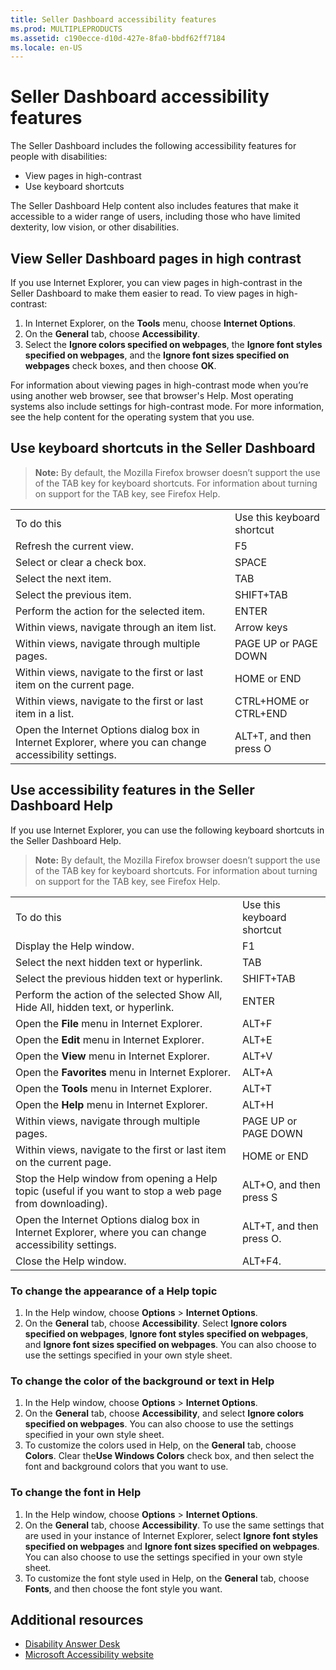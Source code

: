 ```yaml
---
title: Seller Dashboard accessibility features
ms.prod: MULTIPLEPRODUCTS
ms.assetid: c190ecce-d10d-427e-8fa0-bbdf62ff7184
ms.locale: en-US
---
```



# Seller Dashboard accessibility features







The Seller Dashboard includes the following accessibility features for people with disabilities:

- View pages in high-contrast
- Use keyboard shortcuts




The Seller Dashboard Help content also includes features that make it accessible to a wider range of users, including those who have limited dexterity, low vision, or other disabilities.  

## View Seller Dashboard pages in high contrast
<a name="bk_highcont"></a>
If you use Internet Explorer, you can view pages in high-contrast in the Seller Dashboard to make them easier to read.
To view pages in high-contrast:


1. In Internet Explorer, on the **Tools** menu, choose **Internet Options**.
2. On the **General** tab, choose **Accessibility**.
3. Select the **Ignore colors specified on webpages**, the **Ignore font styles specified on webpages**, and the **Ignore font sizes specified on webpages** check boxes, and then choose **OK**.




For information about viewing pages in high-contrast mode when you’re using another web browser, see that browser's Help. Most operating systems also include settings for high-contrast mode. For more information, see the help content for the operating system that you use.



## Use keyboard shortcuts in the Seller Dashboard
<a name="bk_keyboard"></a>

>**Note:**
>By default, the Mozilla Firefox browser doesn’t support the use of the TAB key for keyboard shortcuts. For information about turning on support for the TAB key, see Firefox Help.



|||
|---|---|
|To do this|Use this keyboard shortcut|
|Refresh the current view.|F5|
|Select or clear a check box.|SPACE|
|Select the next item.|TAB|
|Select the previous item.|SHIFT+TAB|
|Perform the action for the selected item.|ENTER|
|Within views, navigate through an item list.|Arrow keys|
|Within views, navigate through multiple pages.|PAGE UP or PAGE DOWN|
|Within views, navigate to the first or last item on the current page.|HOME or END|
|Within views, navigate to the first or last item in a list.|CTRL+HOME or CTRL+END|
|Open the Internet Options dialog box in Internet Explorer, where you can change accessibility settings.|ALT+T, and then press O|



## Use accessibility features in the Seller Dashboard Help
If you use Internet Explorer, you can use the following keyboard shortcuts in the Seller Dashboard Help.

>**Note:**
>By default, the Mozilla Firefox browser doesn’t support the use of the TAB key for keyboard shortcuts. For information about turning on support for the TAB key, see Firefox Help.



|||
|---|---|
|To do this|Use this keyboard shortcut|
|Display the Help window.|F1|
|Select the next hidden text or hyperlink.|TAB|
|Select the previous hidden text or hyperlink.|SHIFT+TAB|
|Perform the action of the selected Show All, Hide All, hidden text, or hyperlink.|ENTER|
|Open the **File** menu in Internet Explorer.|ALT+F|
|Open the **Edit** menu in Internet Explorer.|ALT+E|
|Open the **View** menu in Internet Explorer.|ALT+V|
|Open the **Favorites** menu in Internet Explorer.|ALT+A|
|Open the **Tools** menu in Internet Explorer.|ALT+T|
|Open the **Help** menu in Internet Explorer.|ALT+H|
|Within views, navigate through multiple pages.|PAGE UP or PAGE DOWN|
|Within views, navigate to the first or last item on the current page.|HOME or END|
|Stop the Help window from opening a Help topic (useful if you want to stop a web page from downloading).|ALT+O, and then press S|
|Open the Internet Options dialog box in Internet Explorer, where you can change accessibility settings.|ALT+T, and then press O.|
|Close the Help window.|ALT+F4.|

### To change the appearance of a Help topic
1. In the Help window, choose **Options** > **Internet Options**.
2. On the **General** tab, choose **Accessibility**. Select **Ignore colors specified on webpages**, **Ignore font styles specified on webpages**, and **Ignore font sizes specified on webpages**. You can also choose to use the settings specified in your own style sheet.


### To change the color of the background or text in Help
1. In the Help window, choose **Options** > **Internet Options**.
2. On the **General** tab, choose **Accessibility**, and select **Ignore colors specified on webpages**. You can also choose to use the settings specified in your own style sheet.
3. To customize the colors used in Help, on the **General** tab, choose **Colors**. Clear the**Use Windows Colors** check box, and then select the font and background colors that you want to use.


### To change the font in Help
1. In the Help window, choose **Options** > **Internet Options**.
2. On the **General** tab, choose **Accessibility**. To use the same settings that are used in your instance of Internet Explorer, select **Ignore font styles specified on webpages** and **Ignore font sizes specified on webpages**. You can also choose to use the settings specified in your own style sheet. 
3. To customize the font style used in Help, on the **General** tab, choose **Fonts**, and then choose the font style you want.




## Additional resources
<a name="bk_addresources"></a>

- [Disability Answer Desk](https://support.microsoft.com/en-us/answerdesk/accessibility)
- [Microsoft Accessibility website](https://www.microsoft.com/enable/default.aspx)






